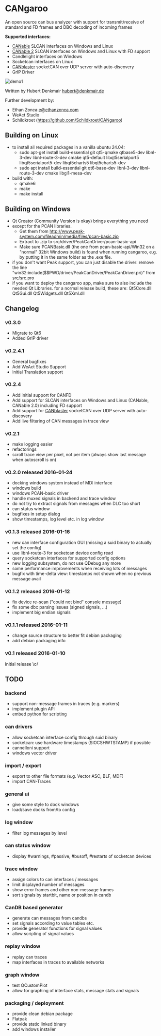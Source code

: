# CANgaroo
An open source can bus analyzer with support for transmit/receive of standard and FD frames and DBC decoding of incoming frames

**Supported interfaces:**

* [CANable](http://canable.io) SLCAN interfaces on Windows and Linux
* [CANable 2](http://canable.io) SLCAN interfaces on Windows and Linux with FD support
* Candlelight interfaces on Windows
* Socketcan interfaces on Linux
* [CANblaster](https://github.com/normaldotcom/canblaster) socketCAN over UDP server with auto-discovery
* GrIP Driver

![demo1](https://user-images.githubusercontent.com/2422337/179544017-0deb66ab-e81d-4e6c-9d99-4059a14921c0.gif)


Written by Hubert Denkmair <hubert@denkmair.de>

Further development by:
* Ethan Zonca <e@ethanzonca.com>
* WeAct Studio
* Schildkroet (https://github.com/Schildkroet/CANgaroo)


## Building on Linux
* to install all required packages in a vanilla ubuntu 24.04:
  * sudo apt-get install build-essential git qt5-qmake qtbase5-dev libnl-3-dev libnl-route-3-dev cmake qt5-default libqt5serialport5 libqt5serialport5-dev libqt5charts5 libqt5charts5-dev
  * sudo apt install build-essential git qt6-base-dev libnl-3-dev libnl-route-3-dev cmake libgl1-mesa-dev
* build with:
  * qmake6
  * make
  * make install

## Building on Windows
* Qt Creator (Community Version is okay) brings everything you need
* except for the PCAN libraries. 
  * Get them from http://www.peak-system.com/fileadmin/media/files/pcan-basic.zip
  * Extract to .zip to src/driver/PeakCanDriver/pcan-basic-api
  * Make sure PCANBasic.dll (the one from pcan-basic-api/Win32 on a "normal" 32bit Windows build)
    is found when running cangaroo, e.g. by putting it in the same folder as the .exe file.
* if you don't want Peak support, you can just disable the driver:
  remove the line "win32:include($$PWD/driver/PeakCanDriver/PeakCanDriver.pri)"
  from src/src.pro
* if you want to deploy the cangaroo app, make sure to also include the needed Qt Libraries.
  for a normal release build, these are: Qt5Core.dll Qt5Gui.dll Qt5Widgets.dll Qt5Xml.dll

## Changelog
### v0.3.0
* Migrate to Qt6
* Added GrIP driver

### v0.2.4.1
* General bugfixes
* Add WeAct Studio Support
* Initial Translation support

### v0.2.4
* Add initial support for CANFD
* Add support for SLCAN interfaces on Windows and Linux (CANable, CANable 2.0) including FD support
* Add support for [CANblaster](https://github.com/normaldotcom/canblaster) socketCAN over UDP server with auto-discovery
* Add live filtering of CAN messages in trace view

### v0.2.1
* make logging easier
* refactorings
* scroll trace view per pixel, not per item (always show last message when autoscroll is on)

### v0.2.0 released 2016-01-24
* docking windows system instead of MDI interface
* windows build
* windows PCAN-basic driver
* handle muxed signals in backend and trace window
* do not try to extract signals from messages when DLC too short
* can status window
* bugfixes in setup dialog
* show timestamps, log level etc. in log window

### v0.1.3 released 2016-01-16
* new can interface configuration GUI (missing a suid binary to actually set the config)
* use libnl-route-3 for socketcan device config read
* query socketcan interfaces for supported config options
* new logging subsystem, do not use QDebug any more
* some performance improvements when receiving lots of messages 
* bugfix with time-delta view: timestamps not shown when no previous message avail

### v0.1.2 released 2016-01-12
* fix device re-scan ("could not bind" console message)
* fix some dbc parsing issues (signed signals, ...)
* implement big endian signals

### v0.1.1 released 2016-01-11
* change source structure to better fit debian packaging
* add debian packaging info

### v0.1 released 2016-01-10
initial release \o/


## TODO

### backend
* support non-message frames in traces (e.g. markers)
* implement plugin API
* embed python for scripting

### can drivers
* allow socketcan interface config through suid binary
* socketcan: use hardware timestamps (SIOCSHWTSTAMP) if possible
* cannelloni support
* windows vector driver

### import / export
* export to other file formats (e.g. Vector ASC, BLF, MDF)
* import CAN-Traces

### general ui
* give some style to dock windows
* load/save docks from/to config

### log window
* filter log messages by level

### can status window
* display #warnings, #passive, #busoff, #restarts of socketcan devices

### trace window
* assign colors to can interfaces / messages
* limit displayed number of messages
* show error frames and other non-message frames
* sort signals by startbit, name or position in candb

### CanDB based generator
* generate can messages from candbs
* set signals according to value tables etc.
* provide generator functions for signal values
* allow scripting of signal values

### replay window
* replay can traces
* map interfaces in traces to available networks

### graph window
* test QCustomPlot
* allow for graphing of interface stats, message stats and signals

### packaging / deployment
* provide clean debian package
* Flatpak
* provide static linked binary
* add windows installer

